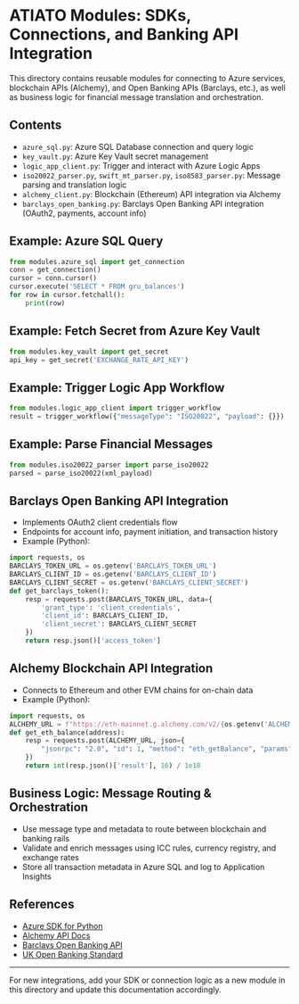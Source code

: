 # ATIATO Modules: SDKs, Connections, and Banking API Integration

This directory contains reusable modules for connecting to Azure services, blockchain APIs (Alchemy), and Open Banking APIs (Barclays, etc.), as well as business logic for financial message translation and orchestration.

## Contents

- `azure_sql.py`: Azure SQL Database connection and query logic
- `key_vault.py`: Azure Key Vault secret management
- `logic_app_client.py`: Trigger and interact with Azure Logic Apps
- `iso20022_parser.py`, `swift_mt_parser.py`, `iso8583_parser.py`: Message parsing and translation logic
- `alchemy_client.py`: Blockchain (Ethereum) API integration via Alchemy
- `barclays_open_banking.py`: Barclays Open Banking API integration (OAuth2, payments, account info)

## Example: Azure SQL Query

```python
from modules.azure_sql import get_connection
conn = get_connection()
cursor = conn.cursor()
cursor.execute('SELECT * FROM gru_balances')
for row in cursor.fetchall():
    print(row)
```

## Example: Fetch Secret from Azure Key Vault

```python
from modules.key_vault import get_secret
api_key = get_secret('EXCHANGE_RATE_API_KEY')
```

## Example: Trigger Logic App Workflow

```python
from modules.logic_app_client import trigger_workflow
result = trigger_workflow({"messageType": "ISO20022", "payload": {}})
```

## Example: Parse Financial Messages

```python
from modules.iso20022_parser import parse_iso20022
parsed = parse_iso20022(xml_payload)
```

## Barclays Open Banking API Integration

- Implements OAuth2 client credentials flow
- Endpoints for account info, payment initiation, and transaction history
- Example (Python):

```python
import requests, os
BARCLAYS_TOKEN_URL = os.getenv('BARCLAYS_TOKEN_URL')
BARCLAYS_CLIENT_ID = os.getenv('BARCLAYS_CLIENT_ID')
BARCLAYS_CLIENT_SECRET = os.getenv('BARCLAYS_CLIENT_SECRET')
def get_barclays_token():
    resp = requests.post(BARCLAYS_TOKEN_URL, data={
        'grant_type': 'client_credentials',
        'client_id': BARCLAYS_CLIENT_ID,
        'client_secret': BARCLAYS_CLIENT_SECRET
    })
    return resp.json()['access_token']
```

## Alchemy Blockchain API Integration

- Connects to Ethereum and other EVM chains for on-chain data
- Example (Python):

```python
import requests, os
ALCHEMY_URL = f"https://eth-mainnet.g.alchemy.com/v2/{os.getenv('ALCHEMY_API_KEY')}"
def get_eth_balance(address):
    resp = requests.post(ALCHEMY_URL, json={
        "jsonrpc": "2.0", "id": 1, "method": "eth_getBalance", "params": [address, "latest"]
    })
    return int(resp.json()['result'], 16) / 1e18
```

## Business Logic: Message Routing & Orchestration

- Use message type and metadata to route between blockchain and banking rails
- Validate and enrich messages using ICC rules, currency registry, and exchange rates
- Store all transaction metadata in Azure SQL and log to Application Insights

## References

- [Azure SDK for Python](https://learn.microsoft.com/python/api/overview/azure/)
- [Alchemy API Docs](https://docs.alchemy.com/reference/ethereum-apis)
- [Barclays Open Banking API](https://developer.barclays.com/)
- [UK Open Banking Standard](https://www.openbanking.org.uk/)

---
For new integrations, add your SDK or connection logic as a new module in this directory and update this documentation accordingly.
